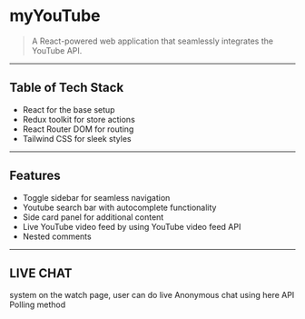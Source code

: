 # myYouTube


> A React-powered web application that seamlessly integrates the YouTube API.

---

## Table of Tech Stack 

- React for the base setup 
- Redux toolkit for store actions 
- React Router DOM for routing 
- Tailwind CSS for sleek styles

---

## Features

- Toggle sidebar for seamless navigation 
- Youtube search bar with autocomplete functionality
- Side card panel for additional content 
- Live YouTube video feed by using YouTube video feed API
- Nested comments

---

## LIVE CHAT
system on the watch page, user can do live Anonymous chat using here API Polling method
